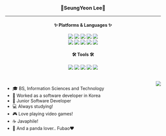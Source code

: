 <div align="center">
  
  ### 🐼SeungYeon Lee🐼
</div>

  ---

<div align=center>
	<h4> ✨ Platforms & Languages ✨ </h4>
  <picture>
	  <img src="https://img.shields.io/badge/Java-007396?style=flat&logo=Conda-Forge&logoColor=white" />
  </picture>
  <picture>
	  <img src="https://img.shields.io/badge/HTML5-E34F26?style=flat&logo=HTML5&logoColor=white" />
  </picture>
  <picture>
  	<img src="https://img.shields.io/badge/CSS3-1572B6?style=flat&logo=CSS3&logoColor=white" />
  </picture>
  <picture>
	<img src="https://img.shields.io/badge/JavaScript-F7DF1E?style=flat&logo=JavaScript&logoColor=white" />
  </picture>
  <picture>
	<img src="https://img.shields.io/badge/jQuery-0769AD?style=flat&logo=jQuery&logoColor=white" />
  </picture>
  <br>
  <picture>
  	<img src="https://img.shields.io/badge/React-61DAFB?style=flat&logo=React&logoColor=white">
  </picture>
  <picture>
	<img src="https://img.shields.io/badge/Spring-6DB33F?style=flat&logo=Spring&logoColor=white" />
  </picture>
  <picture>
	<img src="https://img.shields.io/badge/Oracle%20SQL-F80000?style=flat&logo=Oracle&logoColor=white" />
  </picture>
  <picture>
	<img src="https://img.shields.io/badge/MSSQL-CC2927?style=flat&logo=microsoftsqlserver&logoColor=white" />
  </picture>
  <picture>
	<img src="https://img.shields.io/badge/MariaDB-003545?style=flat&logo=MariaDB&logoColor=white" />
  </picture>
  <br>
	<h4>🛠 Tools 🛠</h4>
  <picture>
	<img src="https://img.shields.io/badge/Eclipse%20IDE-2C2255?style=flat&logo=EclipseIDE&logoColor=white" />
  </picture>
  <picture>
  	<img src="https://img.shields.io/badge/Visual%20Studio%20Code-007ACC?style=flat&logo=VisualStudioCode&logoColor=white" />
  </picture>
  <picture>
	<img src="https://img.shields.io/badge/Tomcat-F8DC75?style=flat&logo=ApacheTomcat&logoColor=white" />
  </picture>
  <picture>
	<img src="https://img.shields.io/badge/GitHub-181717?style=flat&logo=GitHub&logoColor=white" />
  </picture>
  <picture>
 	<img src="https://img.shields.io/badge/GitLab-FC6D26?style=flat&logo=GitLab&logoColor=white" />
  </picture>
</div>
<br>
<br>

<picture>
  <img align="right" src="https://leetcard.jacoblin.cool/ciiindy?theme=light"/>
</picture>

- 🎓 BS, Information Sciences and Technology
- 💼 Worked as a software developer in Korea
- 🌱 Junior Software Developer
- 💻 Always studying!
- 🎮 Love playing video games!
- ☕ Javaphile!
- 🐼 And a panda lover.. Fubao❤
